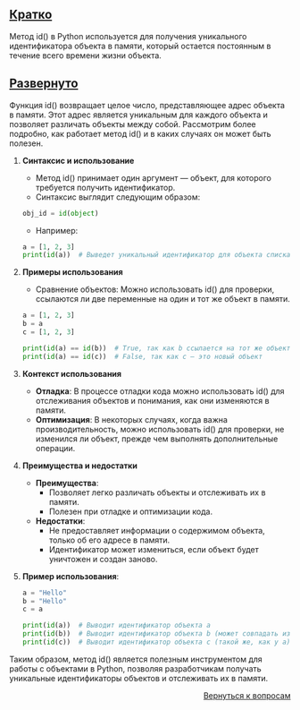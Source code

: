 ## <u>Кратко</u>

Метод id() в Python используется для получения уникального идентификатора объекта в памяти, который остается постоянным
в течение всего времени жизни объекта.

## <u>Развернуто</u>

Функция id() возвращает целое число, представляющее адрес объекта в памяти. Этот адрес является уникальным для каждого
объекта и позволяет различать объекты между собой. Рассмотрим более подробно, как работает метод id() и в каких случаях
он может быть полезен.

1. **Синтаксис и использование**
    - Метод id() принимает один аргумент — объект, для которого требуется получить идентификатор.
    - Синтаксис выглядит следующим образом:
    ```Python
    obj_id = id(object)
    ```
    - Например:
    ```Python
    a = [1, 2, 3]
    print(id(a))  # Выведет уникальный идентификатор для объекта списка a
    ```

2. **Примеры использования**
    - Сравнение объектов: Можно использовать id() для проверки, ссылаются ли две переменные на один и тот же объект
      в памяти.
    ```Python
    a = [1, 2, 3]
    b = a
    c = [1, 2, 3]

    print(id(a) == id(b))  # True, так как b ссылается на тот же объект
    print(id(a) == id(c))  # False, так как c — это новый объект
    ```

3. **Контекст использования**
    - **Отладка**: В процессе отладки кода можно использовать id() для отслеживания объектов и понимания, как они
      изменяются в памяти.
    - **Оптимизация**: В некоторых случаях, когда важна производительность, можно использовать id() для проверки, не
      изменился ли объект, прежде чем выполнять дополнительные операции.

4. **Преимущества и недостатки**
    - **Преимущества**:
        - Позволяет легко различать объекты и отслеживать их в памяти.
        - Полезен при отладке и оптимизации кода.
    - **Недостатки**:
        - Не предоставляет информации о содержимом объекта, только об его адресе в памяти.
        - Идентификатор может измениться, если объект будет уничтожен и создан заново.

5. **Пример использования**:
   
   ```Python
   a = "Hello"
   b = "Hello"
   c = a

   print(id(a))  # Выводит идентификатор объекта a
   print(id(b))  # Выводит идентификатор объекта b (может совпадать из-за оптимизации строк)
   print(id(c))  # Выводит идентификатор объекта c (такой же, как у a)
   ```

Таким образом, метод id() является полезным инструментом для работы с объектами в Python, позволяя разработчикам
получать уникальные идентификаторы объектов и отслеживать их в памяти.

<div align="right">

[Вернуться к вопросам](../Вопросы.md)

</div>
